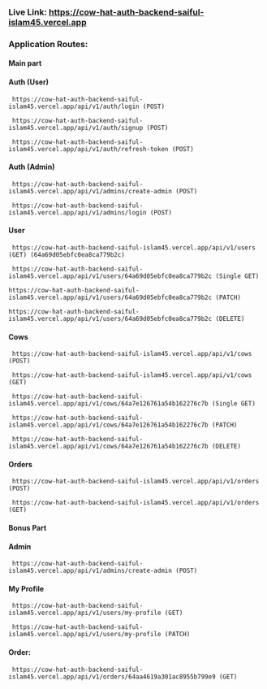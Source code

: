 ### Live Link: https://cow-hat-auth-backend-saiful-islam45.vercel.app
### Application Routes:
#### Main part
#### Auth (User)
` https://cow-hat-auth-backend-saiful-islam45.vercel.app/api/v1/auth/login (POST)`

` https://cow-hat-auth-backend-saiful-islam45.vercel.app/api/v1/auth/signup (POST)`

` https://cow-hat-auth-backend-saiful-islam45.vercel.app/api/v1/auth/refresh-token (POST)`
#### Auth (Admin)
` https://cow-hat-auth-backend-saiful-islam45.vercel.app/api/v1/admins/create-admin (POST)`

` https://cow-hat-auth-backend-saiful-islam45.vercel.app/api/v1/admins/login (POST)`
#### User
` https://cow-hat-auth-backend-saiful-islam45.vercel.app/api/v1/users (GET) (64a69d05ebfc0ea8ca779b2c)`

` https://cow-hat-auth-backend-saiful-islam45.vercel.app/api/v1/users/64a69d05ebfc0ea8ca779b2c (Single GET)`

` https://cow-hat-auth-backend-saiful-islam45.vercel.app/api/v1/users/64a69d05ebfc0ea8ca779b2c (PATCH) `

` https://cow-hat-auth-backend-saiful-islam45.vercel.app/api/v1/users/64a69d05ebfc0ea8ca779b2c (DELETE) `
#### Cows
` https://cow-hat-auth-backend-saiful-islam45.vercel.app/api/v1/cows (POST)`

` https://cow-hat-auth-backend-saiful-islam45.vercel.app/api/v1/cows (GET)`

` https://cow-hat-auth-backend-saiful-islam45.vercel.app/api/v1/cows/64a7e126761a54b162276c7b (Single GET)`

` https://cow-hat-auth-backend-saiful-islam45.vercel.app/api/v1/cows/64a7e126761a54b162276c7b (PATCH)`

` https://cow-hat-auth-backend-saiful-islam45.vercel.app/api/v1/cows/64a7e126761a54b162276c7b (DELETE)`
#### Orders
` https://cow-hat-auth-backend-saiful-islam45.vercel.app/api/v1/orders (POST)`

` https://cow-hat-auth-backend-saiful-islam45.vercel.app/api/v1/orders (GET)`
#### Bonus Part
#### Admin
` https://cow-hat-auth-backend-saiful-islam45.vercel.app/api/v1/admins/create-admin (POST)`

#### My Profile
` https://cow-hat-auth-backend-saiful-islam45.vercel.app/api/v1/users/my-profile (GET)`

` https://cow-hat-auth-backend-saiful-islam45.vercel.app/api/v1/users/my-profile (PATCH)`
#### Order:
` https://cow-hat-auth-backend-saiful-islam45.vercel.app/api/v1/orders/64aa4619a301ac8955b799e9 (GET)`
